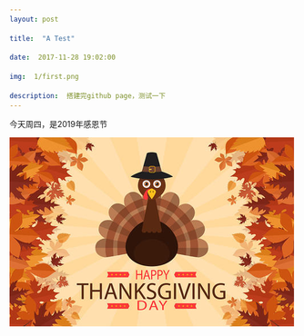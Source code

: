 ```yaml
---
layout: post

title:  "A Test"

date:  2017-11-28 19:02:00

img:  1/first.png

description:  搭建完github page，测试一下
---
```



今天周四，是2019年感恩节

![first](..\assets\img\1\thanking.jpg)

